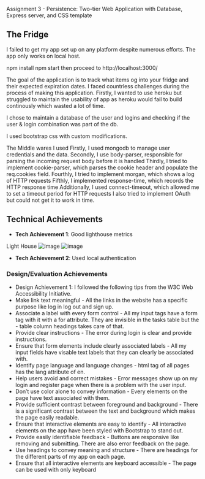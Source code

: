 Assignment 3 - Persistence: Two-tier Web Application with Database, Express server, and CSS template

## The Fridge
I failed to get my app set up on any platform despite numerous efforts. The app only works on local host. 

npm install
npm start
then proceed to http://localhost:3000/

The goal of the application is to track what items og into your fridge and their expected expiration dates. I faced countrless challenges during the process of making this application. Firstly, I wanted to use heroku but struggled to maintain the usability of app as heroku would fail to build continously which wasted a lot of time. 

I chose to maintain a database of the user and logins and checking if the user & login combination was part of the db. 

I used bootstrap css with custom modifications.

The Middle wares I used
Firstly, I used mongodb to manage user credentials and the data.
Secondly, I use body-parser, responsible for parsing the incoming request body before it is handled
Thirdly, I tried to implement cookie-parser, which parses the cookie header and populate the req.cookies field.
Fourthly, I tried to implement morgan, which shows a log of HTTP requests
Fifthly, I implemented response-time, which records the HTTP response time
Additionally, I used connect-timeout, which allowed me to set a timeout period for HTTP requests
I also tried to implement OAuth but could not get it to work in time. 



## Technical Achievements
- **Tech Achievement 1**: Good lighthouse metrics

Light House
![image](https://user-images.githubusercontent.com/15680552/134867973-70b5bcd1-7683-4beb-84dd-66e0c13edac4.png)
![image](https://user-images.githubusercontent.com/15680552/134868030-c761bfb4-d8d7-49d6-aa08-6848e1140580.png)

- **Tech Achievement 2**: Used local authentication

### Design/Evaluation Achievements
- Design Achievement 1: I followed the following tips from the W3C Web Accessibility Initiative.
- Make link text meaningful - All the links in the website has a specific purpose like log in log out and sign up.
- Associate a label with every form control - All my input tags have a form tag with it with a for attribute. They are invisible in the tasks table but the - table column headings takes care of that.
- Provide clear instructions - The error during login is clear and provide instructions.
- Ensure that form elements include clearly associated labels - All my input fields have visable text labels that they can clearly be associated with.
- Identify page language and language changes - html tag of all pages has the lang attribute of en.
- Help users avoid and correct mistakes - Error messages show up on my login and register page when there is a problem with the user input.
- Don’t use color alone to convey information - Every elements on the page have text associated with them.
- Provide sufficient contrast between foreground and background - There is a significant contrast between the text and background which makes the page easily readable. 
- Ensure that interactive elements are easy to identify - All interactive elements on the app have been styled with Bootstrap to stand out.
- Provide easily identifiable feedback - Buttons are responsive like removing and submitting. There are also error feedback on the page. 
- Use headings to convey meaning and structure - There are headings for the different parts of my app on each page.
- Ensure that all interactive elements are keyboard accessible - The page can be used with only keyboard
